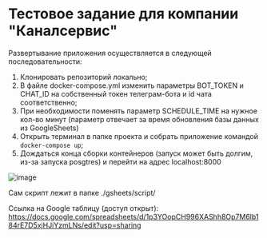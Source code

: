 # Тестовое задание для компании "Каналсервис"
Развертывание приложения осуществляется в следующей последовательности:
1. Клонировать репозиторий локально;
2. В файле docker-compose.yml изменить параметры BOT_TOKEN и CHAT_ID на собственный токен телеграм-бота и id чата соответственно;
3. При необходимости поменять параметр SCHEDULE_TIME на нужное кол-во минут (параметр отвечает за время обновления базы данных из GoogleSheets)
4. Открыть терминал в папке проекта и собрать приложение командой `docker-compose up`;
5. Дождаться конца сборки контейнеров (запуск может быть долгим, из-за запуска posgtres) и перейти на адрес localhost:8000

![image](https://user-images.githubusercontent.com/37272928/189197695-70a313f1-379d-443f-a18b-b65bccd06300.png)

Сам скрипт лежит в папке ./gsheets/script/

Ссылка на Google таблицу (доступ открыт):
https://docs.google.com/spreadsheets/d/1p3YOopCH996XAShh8Op7M6lb184rE7D5xjHJiYzmLNs/edit?usp=sharing


